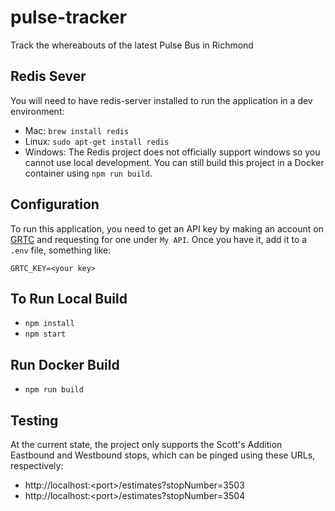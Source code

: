 # pulse-tracker

Track the whereabouts of the latest Pulse Bus in Richmond

## Redis Sever

You will need to have redis-server installed to run the application in a dev environment:

- Mac: `brew install redis`
- Linux: `sudo apt-get install redis`
- Windows: The Redis project does not officially support windows so you cannot use local development. You can still build this project in a Docker container using `npm run build`.

## Configuration

To run this application, you need to get an API key by making an account on [GRTC](http://new.grtcbustracker.com/bustime/home.jsp) and requesting for one under `My API`. Once you have it, add it to a `.env` file, something like:

`GRTC_KEY=<your key>`

## To Run Local Build

- `npm install`
- `npm start`

## Run Docker Build

- `npm run build`

## Testing

At the current state, the project only supports the Scott's Addition Eastbound and Westbound stops, which can be pinged using these URLs, respectively:

- http://localhost:\<port>/estimates?stopNumber=3503
- http://localhost:\<port>/estimates?stopNumber=3504
